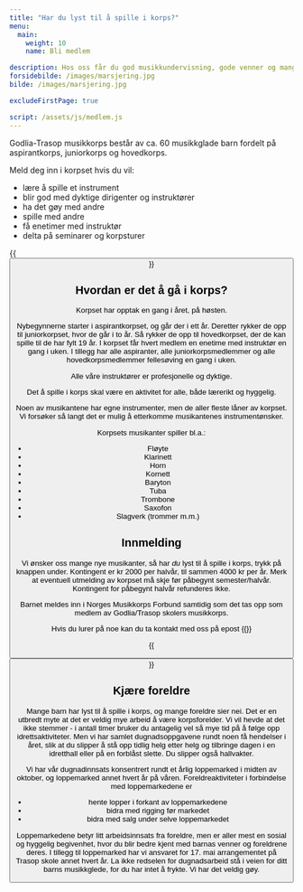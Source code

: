 ```yaml
---
title: "Har du lyst til å spille i korps?"
menu:
  main:
    weight: 10
    name: Bli medlem

description: Hos oss får du god musikkundervisning, gode venner og mange hyggelige og spennende opplevelser.
forsidebilde: /images/marsjering.jpg
bilde: /images/marsjering.jpg

excludeFirstPage: true

script: /assets/js/medlem.js
---
```


Godlia-Trasop musikkorps består av ca. 60 musikkglade barn fordelt på aspirantkorps, juniorkorps og hovedkorps.

Meld deg inn i korpset hvis du vil:

- lære å spille et instrument
- blir god med dyktige dirigenter og instruktører
- ha det gøy med andre
- spille med andre
- få enetimer med instruktør
- delta på seminarer og korpsturer

{{<button link="#form" tekst="trykk her for innmeldingsskjema" >}}

## Hvordan er det å gå i korps?

Korpset har opptak en gang i året, på høsten.

Nybegynnerne starter i aspirantkorpset, og går der i ett år. Deretter rykker de opp til juniorkorpset, hvor de går i to år. Så rykker de opp til hovedkorpset, der de kan spille til de har fylt 19 år. I korpset får hvert medlem en enetime med instruktør en gang i uken. I tillegg har alle aspiranter, alle juniorkorpsmedlemmer og alle hovedkorpsmedlemmer fellesøving en gang i uken.

Alle våre instruktører er profesjonelle og dyktige.

Det å spille i korps skal være en aktivitet for alle, både lærerikt og hyggelig.

Noen av musikantene har egne instrumenter, men de aller fleste låner av korpset. Vi forsøker så langt det er mulig å etterkomme musikantenes instrumentønsker.

Korpsets musikanter spiller bl.a.:

- Fløyte
- Klarinett
- Horn
- Kornett
- Baryton
- Tuba
- Trombone
- Saxofon
- Slagverk (trommer m.m.)

## Innmelding

Vi ønsker oss mange nye musikanter, så har *du* lyst til å spille i korps, trykk på knappen under. Kontingent er kr 2000 per halvår, til sammen 4000 kr per år. Merk at eventuell utmelding av korpset må skje før påbegynt semester/halvår. Kontingent for påbegynt halvår refunderes ikke.

Barnet meldes inn i Norges Musikkorps Forbund samtidig som det tas opp som medlem av Godlia/Trasop skolers musikkorps.

Hvis du lurer på noe kan du ta kontakt med oss på epost
{{<email medlem>}}

{{<button link="#form" tekst="trykk her for innmeldingsskjema" >}}

## Kjære foreldre
Mange barn har lyst til å spille i korps, og mange foreldre sier nei. Det er en utbredt myte at det er veldig mye arbeid å være korpsforelder. Vi vil hevde at det ikke stemmer - i antall timer bruker du antagelig vel så mye tid på å følge opp idrettsaktiviteter. Men vi har samlet dugnadsoppgavene rundt noen få hendelser i året, slik at du slipper å stå opp tidlig helg etter helg og tilbringe dagen i en idretthall eller på en forblåst slette. Du slipper også hallvakter.

Vi har vår dugnadinnsats konsentrert rundt et årlig loppemarked i midten av oktober, og loppemarked annet hvert år på våren. Foreldreaktiviteter i forbindelse med loppemarkedene er

- hente lopper i forkant av loppemarkedene
- bidra med rigging før markedet
- bidra med salg under selve loppemarkedet

Loppemarkedene betyr litt arbeidsinnsats fra foreldre, men er aller mest en sosial og hyggelig begivenhet, hvor du blir bedre kjent med barnas venner og foreldrene deres. I tillegg til loppemarked har vi ansvaret for 17. mai arrangementet på Trasop skole annet hvert år. La ikke redselen for dugnadsarbeid stå i veien for ditt barns musikkglede, for du har intet å frykte. Vi har det veldig gøy.
